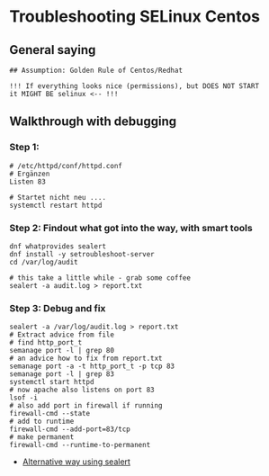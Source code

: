 # Troubleshooting SELinux Centos 

## General saying 

```
## Assumption: Golden Rule of Centos/Redhat 

!!! If everything looks nice (permissions), but DOES NOT START 
it MIGHT BE selinux <-- !!! 
```
## Walkthrough with debugging 

### Step 1:

```
# /etc/httpd/conf/httpd.conf
# Ergänzen 
Listen 83 

# Startet nicht neu ....
systemctl restart httpd

```


### Step 2: Findout what got into the way, with smart tools

```
dnf whatprovides sealert 
dnf install -y setroubleshoot-server 
cd /var/log/audit

# this take a little while - grab some coffee 
sealert -a audit.log > report.txt
```

### Step 3: Debug and fix 

```
sealert -a /var/log/audit.log > report.txt
# Extract advice from file 
# find http_port_t
semanage port -l | grep 80
# an advice how to fix from report.txt
semanage port -a -t http_port_t -p tcp 83
semanage port -l | grep 83
systemctl start httpd
# now apache also listens on port 83
lsof -i
# also add port in firewall if running
firewall-cmd --state
# add to runtime 
firewall-cmd --add-port=83/tcp
# make permanent 
firewall-cmd --runtime-to-permanent 
```

  * [Alternative way using sealert](selinux-sealert.md) 

